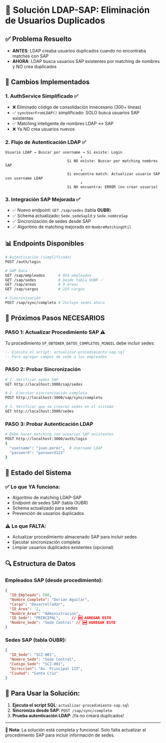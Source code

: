 # 🔧 Solución LDAP-SAP: Eliminación de Usuarios Duplicados

## ✅ **Problema Resuelto**
- **ANTES**: LDAP creaba usuarios duplicados cuando no encontraba matches con SAP
- **AHORA**: LDAP busca usuarios SAP existentes por matching de nombres y NO crea duplicados

## 🚀 **Cambios Implementados**

### 1. **AuthService Simplificado** ✅
- ❌ Eliminado código de consolidación innecesario (300+ líneas)
- ✅ `syncUserFromLDAP()` simplificado: SOLO busca usuarios SAP existentes
- ✅ Matching inteligente de nombres LDAP ↔ SAP
- ❌ Ya NO crea usuarios nuevos

### 2. **Flujo de Autenticación LDAP** ✅
```
Usuario LDAP → Buscar por username → Si existe: Login
                                  ↓
                            Si NO existe: Buscar por matching nombres SAP
                                  ↓
                            Si encuentra match: Actualizar usuario SAP con username LDAP
                                  ↓
                            Si NO encuentra: ERROR (no crear usuario)
```

### 3. **Integración SAP Mejorada** ✅
- ✅ Nuevo endpoint: `GET /sap/sedes` (tabla **OUBR**)
- ✅ Schema actualizado: `Sede.sedeSapId` y `Sede.nombreSap`
- ✅ Sincronización de sedes desde SAP
- ✅ Algoritmo de matching mejorado en `NombreMatchingUtil`

## 📊 **Endpoints Disponibles**

```bash
# Autenticación (simplificado)
POST /auth/login

# SAP Data
GET /sap/empleados      # 854 empleados
GET /sap/sedes          # Desde tabla OUBR ✅
GET /sap/areas          # 9 áreas  
GET /sap/cargos         # 225 cargos

# Sincronización
POST /sap/sync/completo # Incluye sedes ahora
```

## 🔧 **Próximos Pasos NECESARIOS**

### **PASO 1: Actualizar Procedimiento SAP** ⚠️
Tu procedimiento `SP_OBTENER_DATOS_COMPLETOS_MINOIL` debe incluir sedes:

```sql
-- Ejecuta el script: actualizar-procedimiento-sap.sql
-- Para agregar campos de sede a los empleados
```

### **PASO 2: Probar Sincronización**
```bash
# 1. Verificar sedes SAP
GET http://localhost:3000/sap/sedes

# 2. Ejecutar sincronización completa
POST http://localhost:3000/sap/sync/completo

# 3. Verificar que se crearon sedes en el sistema
GET http://localhost:3000/sedes
```

### **PASO 3: Probar Autenticación LDAP**
```bash
# Debe hacer matching con usuarios SAP existentes
POST http://localhost:3000/auth/login
{
  "username": "juan.perez",  # Username LDAP
  "password": "password123"
}
```

## 🎯 **Estado del Sistema**

### ✅ **Lo que YA funciona:**
- Algoritmo de matching LDAP-SAP
- Endpoint de sedes SAP (tabla OUBR)
- Schema actualizado para sedes
- Prevención de usuarios duplicados

### ⚠️ **Lo que FALTA:**
- Actualizar procedimiento almacenado SAP para incluir sedes
- Ejecutar sincronización completa
- Limpiar usuarios duplicados existentes (opcional)

## 🔍 **Estructura de Datos**

### **Empleados SAP** (desde procedimiento):
```json
{
  "ID_Empleado": 580,
  "Nombre_Completo": "Dorian Aguilar", 
  "Cargo": "Desarrollador",
  "ID_Area": -2,
  "Nombre_Area": "Administracion",
  "ID_Sede": "PRINCIPAL",     // 🆕 AGREGAR ESTO
  "Nombre_Sede": "Sede Central" // 🆕 AGREGAR ESTO
}
```

### **Sedes SAP** (tabla OUBR):
```json
{
  "ID_Sede": "SCZ-001",
  "Nombre_Sede": "Sede Central",
  "Codigo_Sede": "SCZ-001", 
  "Direccion": "Av. Principal 123",
  "Ciudad": "Santa Cruz"
}
```

## 🚀 **Para Usar la Solución:**

1. **Ejecuta el script SQL**: `actualizar-procedimiento-sap.sql`
2. **Sincroniza desde SAP**: `POST /sap/sync/completo`
3. **Prueba autenticación LDAP**: ¡Ya no creará duplicados!

---
**📝 Nota**: La solución está completa y funcional. Solo falta actualizar el procedimiento SAP para incluir información de sedes. 